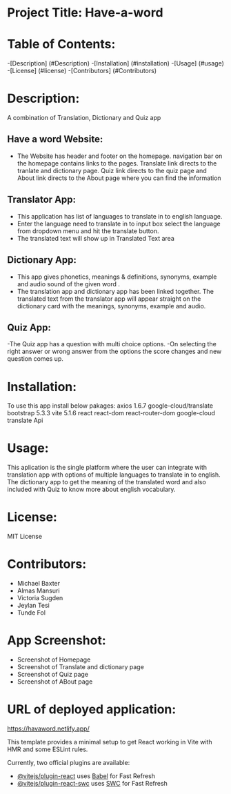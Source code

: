 # Project Title: Have-a-word

# Table of Contents:

-[Description] (#Description) -[Installation] (#installation) -[Usage] (#usage) -[License] (#license) -[Contributors] (#Contributors)

# Description:

A combination of Translation, Dictionary and Quiz app

## Have a word Website:

- The Website has header and footer on the homepage. navigation bar on the homepage contains links to the pages. Translate link directs to the tranlate and dictionary page. Quiz link directs to the quiz page and About link directs to the About page where you can find the information

## Translator App:

- This application has list of languages to translate in to english language.
- Enter the language need to translate in to input box select the language from dropdown menu and hit the translate button.
- The translated text will show up in Translated Text area

## Dictionary App:

- This app gives phonetics, meanings & definitions, synonyms, example and audio sound of the given word .
- The translation app and dictionary app has been linked together. The translated text from the translator app will appear straight on the dictionary card with the meanings, synonyms, example and audio.

## Quiz App:

-The Quiz app has a question with multi choice options.
-On selecting the right answer or wrong answer from the options the score changes and new question comes up.

# Installation:

To use this app install below pakages:
axios 1.6.7
google-cloud/translate
bootstrap 5.3.3
vite 5.1.6
react
react-dom
react-router-dom
google-cloud translate Api

# Usage:

This aplication is the single platform where the user can integrate with translation app with options of multiple languages to translate in to english. The dictionary app to get the meaning of the translated word and also included with Quiz to know more about english vocabulary.

# License:

MIT License

# Contributors:

- Michael Baxter
- Almas Mansuri
- Victoria Sugden
- Jeylan Tesi
- Tunde Fol

# App Screenshot:

- Screenshot of Homepage
- Screenshot of Translate and dictionary page
- Screenshot of Quiz page
- Screenshot of ABout page

# URL of deployed application:

https://havaword.netlify.app/

This template provides a minimal setup to get React working in Vite with HMR and some ESLint rules.

Currently, two official plugins are available:

- [@vitejs/plugin-react](https://github.com/vitejs/vite-plugin-react/blob/main/packages/plugin-react/README.md) uses [Babel](https://babeljs.io/) for Fast Refresh
- [@vitejs/plugin-react-swc](https://github.com/vitejs/vite-plugin-react-swc) uses [SWC](https://swc.rs/) for Fast Refresh
